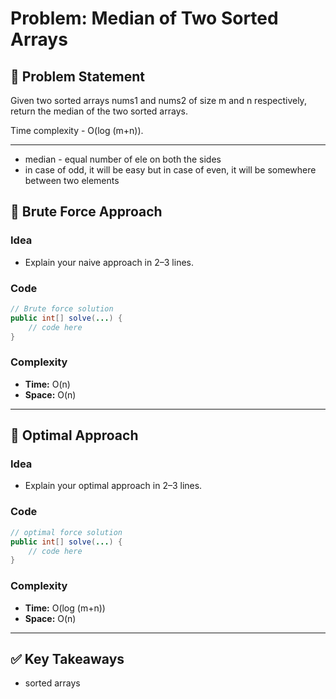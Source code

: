 # Problem: Median of Two Sorted Arrays

## 📄 Problem Statement
Given two sorted arrays nums1 and nums2 of size m and n respectively, return the median of the two sorted arrays.

Time complexity - O(log (m+n)).

---

- median - equal number of ele on both the sides
- in case of odd, it will be easy but in case of even, it will be somewhere between two elements

## 🧠 Brute Force Approach
### Idea
- Explain your naive approach in 2–3 lines.

### Code
```java
// Brute force solution
public int[] solve(...) {
    // code here
}
```

### Complexity
- **Time:** O(n)
- **Space:** O(n)

---

## 🧪 Optimal Approach
### Idea
- Explain your optimal approach in 2–3 lines.

### Code
```java
// optimal force solution
public int[] solve(...) {
    // code here
}
```

### Complexity
- **Time:** O(log (m+n))
- **Space:** O(n)

---

## ✅ Key Takeaways
- sorted arrays